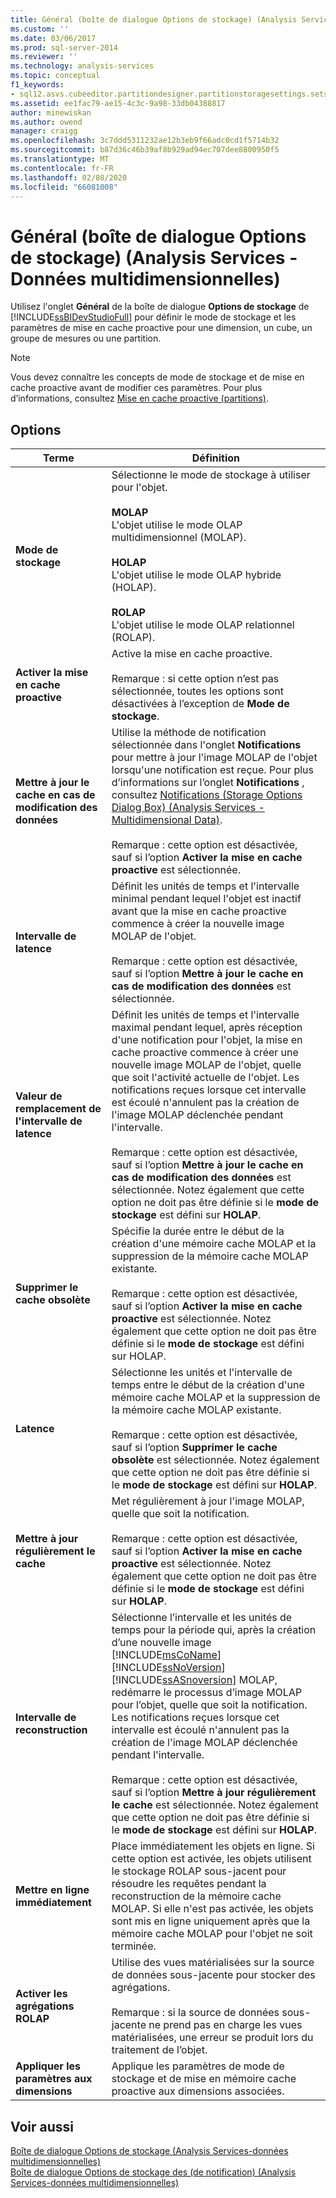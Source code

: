```yaml
---
title: Général (boîte de dialogue Options de stockage) (Analysis Services-données multidimensionnelles) | Microsoft Docs
ms.custom: ''
ms.date: 03/06/2017
ms.prod: sql-server-2014
ms.reviewer: ''
ms.technology: analysis-services
ms.topic: conceptual
f1_keywords:
- sql12.asvs.cubeeditor.partitiondesigner.partitionstoragesettings.setstorageoptions.storage.f1
ms.assetid: ee1fac79-ae15-4c3c-9a98-33db04388817
author: minewiskan
ms.author: owend
manager: craigg
ms.openlocfilehash: 3c7ddd5311232ae12b3eb9f66adc0cd1f5714b32
ms.sourcegitcommit: b87d36c46b39af8b929ad94ec707dee8800950f5
ms.translationtype: MT
ms.contentlocale: fr-FR
ms.lasthandoff: 02/08/2020
ms.locfileid: "66081008"
---
```

# <a name="general-storage-options-dialog-box-analysis-services---multidimensional-data"></a>Général (boîte de dialogue Options de stockage) (Analysis Services - Données multidimensionnelles)
  Utilisez l'onglet **Général** de la boîte de dialogue **Options de stockage** de [!INCLUDE[ssBIDevStudioFull](../includes/ssbidevstudiofull-md.md)] pour définir le mode de stockage et les paramètres de mise en cache proactive pour une dimension, un cube, un groupe de mesures ou une partition.  
  
> [!NOTE]  
>  Vous devez connaître les concepts de mode de stockage et de mise en cache proactive avant de modifier ces paramètres. Pour plus d’informations, consultez [Mise en cache proactive &#40;partitions&#41;](multidimensional-models-olap-logical-cube-objects/partitions-proactive-caching.md).  
  
## <a name="options"></a>Options  
  
|Terme|Définition|  
|----------|----------------|  
|**Mode de stockage**|Sélectionne le mode de stockage à utiliser pour l'objet.<br /><br /> **MOLAP**<br /> L'objet utilise le mode OLAP multidimensionnel (MOLAP).<br /><br /> **HOLAP**<br /> L'objet utilise le mode OLAP hybride (HOLAP).<br /><br /> **ROLAP**<br /> L'objet utilise le mode OLAP relationnel (ROLAP).|  
|**Activer la mise en cache proactive**|Active la mise en cache proactive.<br /><br /> Remarque : si cette option n’est pas sélectionnée, toutes les options sont désactivées à l’exception de **Mode de stockage**.|  
|**Mettre à jour le cache en cas de modification des données**|Utilise la méthode de notification sélectionnée dans l'onglet **Notifications** pour mettre à jour l'image MOLAP de l'objet lorsqu'une notification est reçue. Pour plus d’informations sur l’onglet **Notifications** , consultez [Notifications &#40;Storage Options Dialog Box&#41; &#40;Analysis Services - Multidimensional Data&#41;](notifications-storage-options-dialog-analysis-services-multidimensional-data.md).<br /><br /> Remarque : cette option est désactivée, sauf si l’option **Activer la mise en cache proactive** est sélectionnée.|  
|**Intervalle de latence**|Définit les unités de temps et l'intervalle minimal pendant lequel l'objet est inactif avant que la mise en cache proactive commence à créer la nouvelle image MOLAP de l'objet.<br /><br /> Remarque : cette option est désactivée, sauf si l’option **Mettre à jour le cache en cas de modification des données** est sélectionnée.|  
|**Valeur de remplacement de l'intervalle de latence**|Définit les unités de temps et l'intervalle maximal pendant lequel, après réception d'une notification pour l'objet, la mise en cache proactive commence à créer une nouvelle image MOLAP de l'objet, quelle que soit l'activité actuelle de l'objet. Les notifications reçues lorsque cet intervalle est écoulé n'annulent pas la création de l'image MOLAP déclenchée pendant l'intervalle.<br /><br /> Remarque : cette option est désactivée, sauf si l’option **Mettre à jour le cache en cas de modification des données** est sélectionnée. Notez également que cette option ne doit pas être définie si le **mode de stockage** est défini sur **HOLAP**.|  
|**Supprimer le cache obsolète**|Spécifie la durée entre le début de la création d'une mémoire cache MOLAP et la suppression de la mémoire cache MOLAP existante.<br /><br /> Remarque : cette option est désactivée, sauf si l’option **Activer la mise en cache proactive** est sélectionnée. Notez également que cette option ne doit pas être définie si le **mode de stockage** est défini sur HOLAP.|  
|**Latence**|Sélectionne les unités et l'intervalle de temps entre le début de la création d'une mémoire cache MOLAP et la suppression de la mémoire cache MOLAP existante.<br /><br /> Remarque : cette option est désactivée, sauf si l’option **Supprimer le cache obsolète** est sélectionnée. Notez également que cette option ne doit pas être définie si le **mode de stockage** est défini sur **HOLAP**.|  
|**Mettre à jour régulièrement le cache**|Met régulièrement à jour l'image MOLAP, quelle que soit la notification.<br /><br /> Remarque : cette option est désactivée, sauf si l’option **Activer la mise en cache proactive** est sélectionnée. Notez également que cette option ne doit pas être définie si le **mode de stockage** est défini sur **HOLAP**.|  
|**Intervalle de reconstruction**|Sélectionne l’intervalle et les unités de temps pour la période qui, après la création d’une nouvelle image [!INCLUDE[msCoName](../includes/msconame-md.md)] [!INCLUDE[ssNoVersion](../includes/ssnoversion-md.md)] [!INCLUDE[ssASnoversion](../includes/ssasnoversion-md.md)] MOLAP, redémarre le processus d’image MOLAP pour l’objet, quelle que soit la notification. Les notifications reçues lorsque cet intervalle est écoulé n'annulent pas la création de l'image MOLAP déclenchée pendant l'intervalle.<br /><br /> Remarque : cette option est désactivée, sauf si l’option **Mettre à jour régulièrement le cache** est sélectionnée. Notez également que cette option ne doit pas être définie si le **mode de stockage** est défini sur **HOLAP**.|  
|**Mettre en ligne immédiatement**|Place immédiatement les objets en ligne. Si cette option est activée, les objets utilisent le stockage ROLAP sous-jacent pour résoudre les requêtes pendant la reconstruction de la mémoire cache MOLAP. Si elle n'est pas activée, les objets sont mis en ligne uniquement après que la mémoire cache MOLAP pour l'objet ne soit terminée.|  
|**Activer les agrégations ROLAP**|Utilise des vues matérialisées sur la source de données sous-jacente pour stocker des agrégations.<br /><br /> Remarque : si la source de données sous-jacente ne prend pas en charge les vues matérialisées, une erreur se produit lors du traitement de l’objet.|  
|**Appliquer les paramètres aux dimensions**|Applique les paramètres de mode de stockage et de mise en mémoire cache proactive aux dimensions associées.|  
  
## <a name="see-also"></a>Voir aussi  
 [Boîte de dialogue Options de stockage &#40;Analysis Services-données multidimensionnelles&#41;](storage-options-dialog-box-analysis-services-multidimensional-data.md)   
 [Boîte de dialogue Options de stockage des &#40;de notification&#41; &#40;Analysis Services-données multidimensionnelles&#41;](notifications-storage-options-dialog-analysis-services-multidimensional-data.md)  
  
  
